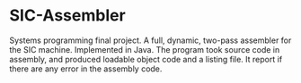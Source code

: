 # SIC-Assembler
Systems programming final project. A full, dynamic, two-pass assembler for the SIC machine. Implemented in Java. The program took source code in assembly, and produced loadable object code and a listing file. It report if there are any error in the assembly code.
